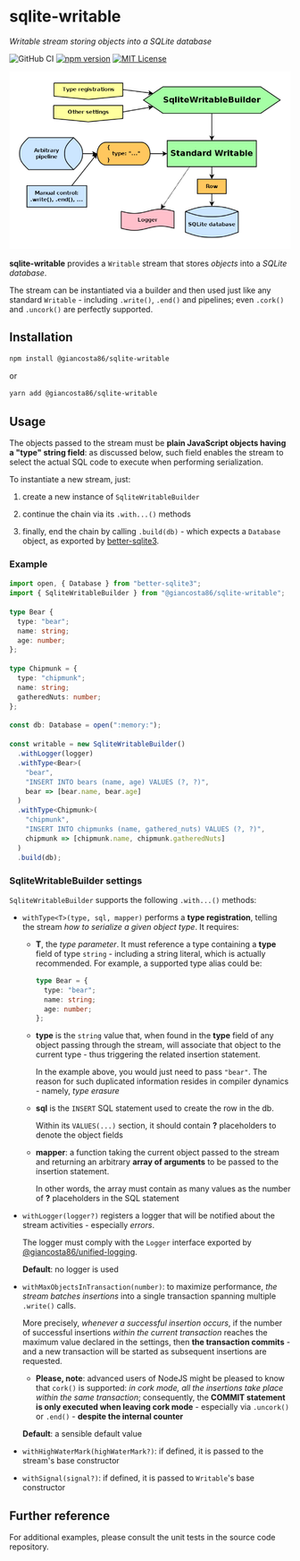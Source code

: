 # sqlite-writable

_Writable stream storing objects into a SQLite database_

![GitHub CI](https://github.com/giancosta86/sqlite-writable/actions/workflows/publish-to-npm.yml/badge.svg)
[![npm version](https://badge.fury.io/js/@giancosta86%2Fsqlite-writable.svg)](https://badge.fury.io/js/@giancosta86%2Fsqlite-writable)
[![MIT License](https://img.shields.io/badge/license-MIT-blue.svg?style=flat)](/LICENSE)

![Overview](docs/diagrams//overview.png)

**sqlite-writable** provides a `Writable` stream that stores _objects_ into a _SQLite database_.

The stream can be instantiated via a builder and then used just like any standard `Writable` - including `.write()`, `.end()` and pipelines; even `.cork()` and `.uncork()` are perfectly supported.

## Installation

```bash
npm install @giancosta86/sqlite-writable
```

or

```bash
yarn add @giancosta86/sqlite-writable
```

## Usage

The objects passed to the stream must be **plain JavaScript objects having a "type" string field**: as discussed below, such field enables the stream to select the actual SQL code to execute when performing serialization.

To instantiate a new stream, just:

1. create a new instance of `SqliteWritableBuilder`

2. continue the chain via its `.with...()` methods

3. finally, end the chain by calling `.build(db)` - which expects a `Database` object, as exported by [better-sqlite3](https://www.npmjs.com/package/better-sqlite3).

### Example

```typescript
import open, { Database } from "better-sqlite3";
import { SqliteWritableBuilder } from "@giancosta86/sqlite-writable";

type Bear {
  type: "bear";
  name: string;
  age: number;
};

type Chipmunk = {
  type: "chipmunk";
  name: string;
  gatheredNuts: number;
};

const db: Database = open(":memory:");

const writable = new SqliteWritableBuilder()
  .withLogger(logger)
  .withType<Bear>(
    "bear",
    "INSERT INTO bears (name, age) VALUES (?, ?)",
    bear => [bear.name, bear.age]
  )
  .withType<Chipmunk>(
    "chipmunk",
    "INSERT INTO chipmunks (name, gathered_nuts) VALUES (?, ?)",
    chipmunk => [chipmunk.name, chipmunk.gatheredNuts]
  )
  .build(db);
```

### SqliteWritableBuilder settings

`SqliteWritableBuilder` supports the following `.with...()` methods:

- `withType<T>(type, sql, mapper)` performs a **type registration**, telling the stream _how to serialize a given object type_. It requires:

  - **T**, the _type parameter_. It must reference a type containing a **type** field of type `string` - including a string literal, which is actually recommended. For example, a supported type alias could be:

    ```typescript
    type Bear = {
      type: "bear";
      name: string;
      age: number;
    };
    ```

  * **type** is the `string` value that, when found in the **type** field of any object passing through the stream, will associate that object to the current type - thus triggering the related insertion statement.

    In the example above, you would just need to pass `"bear"`. The reason for such duplicated information resides in compiler dynamics - namely, _type erasure_

  * **sql** is the `INSERT` SQL statement used to create the row in the db.

    Within its `VALUES(...)` section, it should contain **?** placeholders to denote the object fields

  * **mapper**: a function taking the current object passed to the stream and returning an arbitrary **array of arguments** to be passed to the insertion statement.

    In other words, the array must contain as many values as the number of **?** placeholders in the SQL statement

- `withLogger(logger?)` registers a logger that will be notified about the stream activities - especially _errors_.

  The logger must comply with the `Logger` interface exported by [@giancosta86/unified-logging](https://github.com/giancosta86/unified-logging).

  **Default**: no logger is used

- `withMaxObjectsInTransaction(number)`: to maximize performance, _the stream batches insertions_ into a single transaction spanning multiple `.write()` calls.

  More precisely, _whenever a successful insertion occurs_, if the number of successful insertions _within the current transaction_ reaches the maximum value declared in the settings, then **the transaction commits** - and a new transaction will be started as subsequent insertions are requested.

  - **Please, note**: advanced users of NodeJS might be pleased to know that `cork()` is supported: _in cork mode, all the insertions take place within the same transaction_; consequently, the **COMMIT statement is only executed when leaving cork mode** - especially via `.uncork()` or `.end()` - **despite the internal counter**

  **Default**: a sensible default value

- `withHighWaterMark(highWaterMark?)`: if defined, it is passed to the stream's base constructor

- `withSignal(signal?)`: if defined, it is passed to `Writable`'s base constructor

## Further reference

For additional examples, please consult the unit tests in the source code repository.
